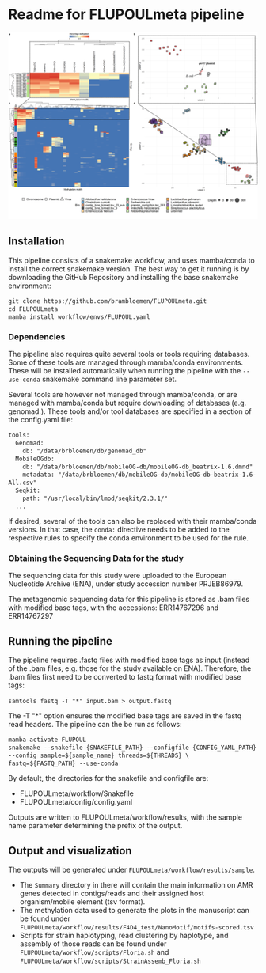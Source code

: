 # Readme for FLUPOULmeta pipeline
![alt text](Fig3_methylation.png)
## Installation
This pipeline consists of a snakemake workflow, and uses mamba/conda to install the correct snakemake version. The best way to get it running is by downloading the GitHub Repository and installing the base snakemake environment: 
```
git clone https://github.com/brambloemen/FLUPOULmeta.git
cd FLUPOULmeta
mamba install workflow/envs/FLUPOUL.yaml

```
### Dependencies
The pipeline also requires quite several tools or tools requiring databases. Some of these tools are managed through mamba/conda environments. These will be installed automatically when running the pipeline with the `--use-conda` snakemake command line parameter set.

Several tools are however not managed through mamba/conda, or are managed with mamba/conda but require downloading of databases (e.g. genomad.). These tools and/or tool databases are specified in a section of the config.yaml file:
```
tools:
  Genomad:
    db: "/data/brbloemen/db/genomad_db"
  MobileOGdb:
    db: "/data/brbloemen/db/mobileOG-db/mobileOG-db_beatrix-1.6.dmnd"
    metadata: "/data/brbloemen/db/mobileOG-db/mobileOG-db-beatrix-1.6-All.csv"
  Seqkit:
    path: "/usr/local/bin/lmod/seqkit/2.3.1/"
  ...
```

If desired, several of the tools can also be replaced with their mamba/conda versions. In that case, the `conda:` directive needs to be added to the respective rules to specify the conda environment to be used for the rule.

### Obtaining the Sequencing Data for the study
The sequencing data for this study were uploaded to the European Nucleotide Archive (ENA), under study accession number PRJEB86979.

The metagenomic sequencing data for this pipeline is stored as .bam files with modified base tags, with the accessions:
ERR14767296 and ERR14767297

## Running the pipeline
The pipeline requires .fastq files with modified base tags as input (instead of the .bam files, e.g. those for the study available on ENA).
Therefore, the .bam files first need to be converted to fastq format with modified base tags:

`samtools fastq -T "*" input.bam > output.fastq`

The -T "*" option ensures the modified base tags are saved in the fastq read headers.
The pipeline can the be run as follows:
```
mamba activate FLUPOUL
snakemake --snakefile {SNAKEFILE_PATH} --configfile {CONFIG_YAML_PATH} --config sample=${sample_name} threads=${THREADS} \
fastq=${FASTQ_PATH} --use-conda
```
By default, the directories for the snakefile and configfile are:
* FLUPOULmeta/workflow/Snakefile
* FLUPOULmeta/config/config.yaml

Outputs are written to FLUPOULmeta/workflow/results, with the sample name parameter determining the prefix of the output.

## Output and visualization
The outputs will be generated under `FLUPOULmeta/workflow/results/sample`. 

* The `Summary` directory in there will contain the main information on AMR genes detected in contigs/reads and their assigned host organism/mobile element (tsv format).
* The methylation data used to generate the plots in the manuscript can be found under `FLUPOULmeta/workflow/results/F4D4_test/NanoMotif/motifs-scored.tsv`
* Scripts for strain haplotyping, read clustering by haplotype, and assembly of those reads can be found under `FLUPOULmeta/workflow/scripts/Floria.sh` and `FLUPOULmeta/workflow/scripts/StrainAssemb_Floria.sh`

